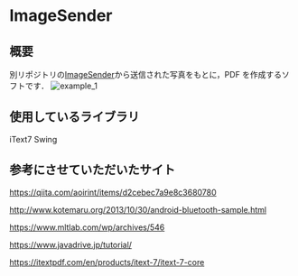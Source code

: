 # ImageSender
## 概要
別リポジトリの[ImageSender](https://github.com/HN410/ImageSender)から送信された写真をもとに，PDF
を作成するソフトです．
![example_1](example/example_1.jpg)

## 使用しているライブラリ
iText7
Swing


## 参考にさせていただいたサイト

https://qiita.com/aoirint/items/d2cebec7a9e8c3680780

http://www.kotemaru.org/2013/10/30/android-bluetooth-sample.html

https://www.mltlab.com/wp/archives/546

https://www.javadrive.jp/tutorial/

https://itextpdf.com/en/products/itext-7/itext-7-core


